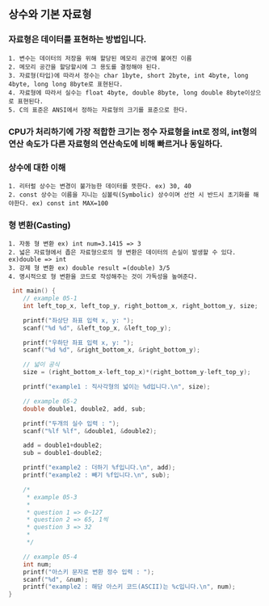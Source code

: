 <meta charset="utf-8">

## 상수와 기본 자료형

### 자료형은 데이터를 표현하는 방법입니다.
    1. 변수는 데이터의 저장을 위해 할당된 메모리 공간에 붙여진 이름
    2. 메모리 공간을 할당할시에 그 용도를 결정해야 된다.
    3. 자료형(타입)에 따라서 정수는 char 1byte, short 2byte, int 4byte, long 4byte, long long 8byte로 표현된다.
    4. 자료형에 따라서 실수는 float 4byte, double 8byte, long double 8byte이상으로 표현된다.
    5. C의 표준은 ANSI에서 정하는 자료형의 크기를 표준으로 한다.

###  CPU가 처리하기에 가장 적합한 크기는 정수 자료형을 int로 정의, int형의 연산 속도가 다른 자료형의 연산속도에 비해 빠르거나 동일하다.

### 상수에 대한 이해
    1. 리터럴 상수는 변경이 불가능한 데이터를 뜻한다. ex) 30, 40
    2. const 상수는 이름을 지니는 심볼릭(Symbolic) 상수이며 선언 시 반드시 초기화를 해야한다. ex) const int MAX=100

### 형 변환(Casting)
    1. 자동 형 변환 ex) int num=3.1415 => 3
    2. 넓은 자료형에서 좁은 자료형으로의 형 변환은 데이터의 손실이 발생할 수 있다. ex)double => int
    3. 강제 형 변환 ex) double result =(double) 3/5
    4. 명시적으로 형 변환을 코드로 작성해주는 것이 가독성을 높여준다.
```c
 int main() {
    // example 05-1
    int left_top_x, left_top_y, right_bottom_x, right_bottom_y, size;

    printf("좌상단 좌표 입력 x, y: ");
    scanf("%d %d", &left_top_x, &left_top_y);

    printf("우하단 좌표 입력 x, y: ");
    scanf("%d %d", &right_bottom_x, &right_bottom_y);

    // 넓이 공식
    size = (right_bottom_x-left_top_x)*(right_bottom_y-left_top_y);

    printf("example1 : 직사각형의 넓이는 %d입니다.\n", size);

    // example 05-2
    double double1, double2, add, sub;

    printf("두개의 실수 입력 : ");
    scanf("%lf %lf", &double1, &double2);

    add = double1+double2;
    sub = double1-double2;

    printf("example2 : 더하기 %f입니다.\n", add);
    printf("example2 : 빼기 %f입니다.\n", sub);

    /*
     * example 05-3
     *
     * question 1 => 0~127
     * question 2 => 65, 1씩
     * question 3 => 32
     *
     */

    // example 05-4
    int num;
    printf("아스키 문자로 변환 정수 입력 : ");
    scanf("%d", &num);
    printf("example2 : 해당 아스키 코드(ASCII)는 %c입니다.\n", num);
}
```